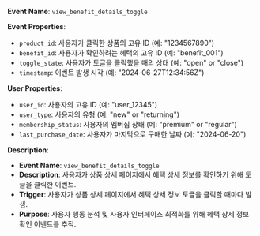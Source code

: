 **Event Name**: `view_benefit_details_toggle`

**Event Properties**:
- `product_id`: 사용자가 클릭한 상품의 고유 ID (예: "1234567890")
- `benefit_id`: 사용자가 확인하려는 혜택의 고유 ID (예: "benefit_001")
- `toggle_state`: 사용자가 토글을 클릭했을 때의 상태 (예: "open" or "close")
- `timestamp`: 이벤트 발생 시각 (예: "2024-06-27T12:34:56Z")

**User Properties**:
- `user_id`: 사용자의 고유 ID (예: "user_12345")
- `user_type`: 사용자의 유형 (예: "new" or "returning")
- `membership_status`: 사용자의 멤버십 상태 (예: "premium" or "regular")
- `last_purchase_date`: 사용자가 마지막으로 구매한 날짜 (예: "2024-06-20")

**Description**:
- **Event Name**: `view_benefit_details_toggle`
- **Description**: 사용자가 상품 상세 페이지에서 혜택 상세 정보를 확인하기 위해 토글을 클릭한 이벤트.
- **Trigger**: 사용자가 상품 상세 페이지에서 혜택 상세 정보 토글을 클릭할 때마다 발생.
- **Purpose**: 사용자 행동 분석 및 사용자 인터페이스 최적화를 위해 혜택 상세 정보 확인 이벤트를 추적.
